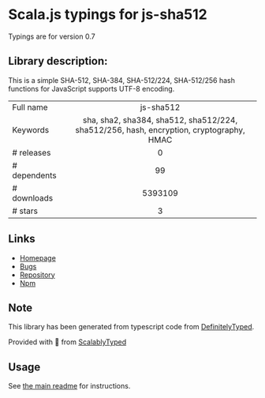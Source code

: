 
# Scala.js typings for js-sha512

Typings are for version 0.7

## Library description:
This is a simple SHA-512, SHA-384, SHA-512/224, SHA-512/256 hash functions for JavaScript supports UTF-8 encoding.

|                    |                 |
| ------------------ | :-------------: |
| Full name          | js-sha512 |
| Keywords           | sha, sha2, sha384, sha512, sha512/224, sha512/256, hash, encryption, cryptography, HMAC |
| # releases         | 0 |
| # dependents       | 99 |
| # downloads        | 5393109 |
| # stars            | 3 |

## Links
- [Homepage](https://github.com/emn178/js-sha512)
- [Bugs](https://github.com/emn178/js-sha512/issues)
- [Repository](https://github.com/emn178/js-sha512)
- [Npm](https://www.npmjs.com/package/js-sha512)
    


## Note
This library has been generated from typescript code from [DefinitelyTyped](https://definitelytyped.org).

Provided with :purple_heart: from [ScalablyTyped](https://github.com/oyvindberg/ScalablyTyped)

## Usage
See [the main readme](../../readme.md) for instructions.


